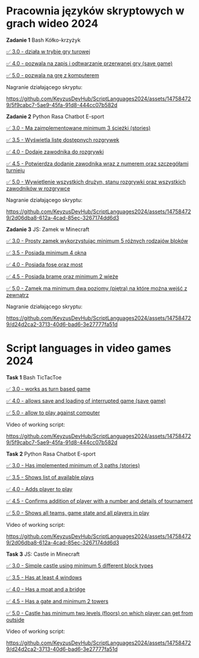 # Pracownia języków skryptowych w grach wideo 2024
**Zadanie 1** Bash Kółko-krzyżyk

[:white_check_mark: 3.0 - działa w trybie gry turowej](https://github.com/KeyzusDevHub/ScriptLanguages2024/tree/main/Bash/3.0)

[:white_check_mark: 4.0 - pozwala na zapis i odtwarzanie przerwanej gry (save game)](https://github.com/KeyzusDevHub/ScriptLanguages2024/tree/main/Bash/4.0)

[:white_check_mark: 5.0 - pozwala na grę z komputerem ](https://github.com/KeyzusDevHub/ScriptLanguages2024/tree/main/Bash/5.0)

Nagranie działającego skryptu:

https://github.com/KeyzusDevHub/ScriptLanguages2024/assets/147584729/5f9cabc7-5ae9-45fa-91d8-444cc07b582d

**Zadanie 2** Python Rasa Chatbot E-sport

[:white_check_mark: 3.0 - Ma zaimplementowane minimum 3 ścieżki (stories)](https://github.com/KeyzusDevHub/ScriptLanguages2024/tree/main/PythonRasa/3.0)

[:white_check_mark: 3.5 - Wyświetla listę dostępnych rozgrywek](https://github.com/KeyzusDevHub/ScriptLanguages2024/tree/main/PythonRasa/3.5)

[:white_check_mark: 4.0 - Dodaje zawodnika do rozgrywki](https://github.com/KeyzusDevHub/ScriptLanguages2024/tree/main/PythonRasa/4.0)

[:white_check_mark: 4.5 - Potwierdza dodanie zawodnika wraz z numerem oraz szczegółami turnieju](https://github.com/KeyzusDevHub/ScriptLanguages2024/tree/main/PythonRasa/4.5)

[:white_check_mark: 5.0 - Wywietlenie wszystkich drużyn, stanu rozgrywki oraz wszystkich zawodników w rozgrywce](https://github.com/KeyzusDevHub/ScriptLanguages2024/tree/main/PythonRasa/5.0)

Nagranie działającego skryptu:

https://github.com/KeyzusDevHub/ScriptLanguages2024/assets/147584729/2d06dba8-612a-4cad-85ec-3267174dd6d3

**Zadanie 3** JS: Zamek w Minecraft

[:white_check_mark: 3.0 - Prosty zamek wykorzystując minimum 5 różnych rodzajów bloków](https://github.com/KeyzusDevHub/ScriptLanguages2024/tree/main/MinecraftJS/3.0)

[:white_check_mark: 3.5 - Posiada minimum 4 okna](https://github.com/KeyzusDevHub/ScriptLanguages2024/tree/main/MinecraftJS/3.5)

[:white_check_mark: 4.0 - Posiada fosę oraz most](https://github.com/KeyzusDevHub/ScriptLanguages2024/tree/main/MinecraftJS/4.0)

[:white_check_mark: 4.5 - Posiada bramę oraz minimum 2 wieże](https://github.com/KeyzusDevHub/ScriptLanguages2024/tree/main/MinecraftJS/4.5)

[:white_check_mark: 5.0 - Zamek ma minimum dwa poziomy (piętra) na które można wejść z zewnątrz](https://github.com/KeyzusDevHub/ScriptLanguages2024/tree/main/MinecraftJS/5.0)

Nagranie działającego skryptu:

https://github.com/KeyzusDevHub/ScriptLanguages2024/assets/147584729/d24d2ca2-3713-40d6-bad6-3e27777fa51d

# Script languages in video games 2024
**Task 1** Bash TicTacToe

[:white_check_mark: 3.0 - works as turn based game](https://github.com/KeyzusDevHub/ScriptLanguages2024/tree/main/Bash/3.0)

[:white_check_mark: 4.0 - allows save and loading of interrupted game (save game)](https://github.com/KeyzusDevHub/ScriptLanguages2024/tree/main/Bash/4.0)

[:white_check_mark: 5.0 - allow to play against computer](https://github.com/KeyzusDevHub/ScriptLanguages2024/tree/main/Bash/5.0)

Video of working script:

https://github.com/KeyzusDevHub/ScriptLanguages2024/assets/147584729/5f9cabc7-5ae9-45fa-91d8-444cc07b582d

**Task 2** Python Rasa Chatbot E-sport

[:white_check_mark: 3.0 - Has implemented minimum of 3 paths (stories)](https://github.com/KeyzusDevHub/ScriptLanguages2024/tree/main/PythonRasa/3.0)

[:white_check_mark: 3.5 - Shows list of available plays](https://github.com/KeyzusDevHub/ScriptLanguages2024/tree/main/PythonRasa/3.5)

[:white_check_mark: 4.0 - Adds player to play](https://github.com/KeyzusDevHub/ScriptLanguages2024/tree/main/PythonRasa/4.0)

[:white_check_mark: 4.5 - Confirms addition of player with a number and details of tournament](https://github.com/KeyzusDevHub/ScriptLanguages2024/tree/main/PythonRasa/4.5)

[:white_check_mark: 5.0 - Shows all teams, game state and all players in play](https://github.com/KeyzusDevHub/ScriptLanguages2024/tree/main/PythonRasa/5.0)

Video of working script:

https://github.com/KeyzusDevHub/ScriptLanguages2024/assets/147584729/2d06dba8-612a-4cad-85ec-3267174dd6d3

**Task 3** JS: Castle in Minecraft

[:white_check_mark: 3.0 - Simple castle using minimum 5 different block types](https://github.com/KeyzusDevHub/ScriptLanguages2024/tree/main/MinecraftJS/3.0)

[:white_check_mark: 3.5 - Has at least 4 windows](https://github.com/KeyzusDevHub/ScriptLanguages2024/tree/main/MinecraftJS/3.5)

[:white_check_mark: 4.0 - Has a moat and a bridge](https://github.com/KeyzusDevHub/ScriptLanguages2024/tree/main/MinecraftJS/4.0)

[:white_check_mark: 4.5 - Has a gate and minimum 2 towers](https://github.com/KeyzusDevHub/ScriptLanguages2024/tree/main/MinecraftJS/4.5)

[:white_check_mark: 5.0 - Castle has minimum two levels (floors) on which player can get from outside](https://github.com/KeyzusDevHub/ScriptLanguages2024/tree/main/MinecraftJS/5.0)

Video of working script:

https://github.com/KeyzusDevHub/ScriptLanguages2024/assets/147584729/d24d2ca2-3713-40d6-bad6-3e27777fa51d
